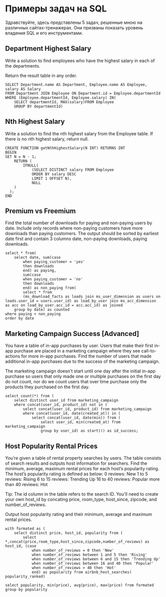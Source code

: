 # Примеры задач на SQL
Здравствуйте, здесь представлены 5 задач, решенные мною
на различных сайтах-тренажерах. Они призваны показать
уровень владения SQL и его инструментами.

## Department Highest Salary

Write a solution to find employees who have the highest salary in each of the departments.

Return the result table in any order.

```
SELECT Department.name AS Department, Employee.name AS Employee, salary AS Salary
FROM Department JOIN Employee ON Department.id = Employee.departmentId
WHERE (Employee.departmentId, Employee.salary) IN(
    SELECT departmentId, MAX(salary)FROM Employee
    GROUP BY departmentId)
```

## Nth Highest Salary

Write a solution to find the nth highest salary from the Employee table. If there is no nth highest salary, return null.

```
CREATE FUNCTION getNthHighestSalary(N INT) RETURNS INT
BEGIN
SET N = N - 1;
    RETURN (
        IFNULL(
            (SELECT DISTINCT salary FROM Employee
            ORDER BY salary DESC
            LIMIT 1 OFFSET N),
            NULL
    ) 
  );
END
```

## Premium vs Freemium
Find the total number of downloads for paying and non-paying users by date. Include only records where non-paying customers have more downloads than paying customers. The output should be sorted by earliest date first and contain 3 columns date, non-paying downloads, paying downloads.

```
select * from(
    select date, sum(case
        when paying_customer = 'yes'
        then downloads
        end) as paying,
        sum(case
        when paying_customer = 'no'
        then downloads
        end) as non_paying from(
        select * from
        (ms_download_facts as loads join ms_user_dimension as users on loads.user_id = users.user_id) as load_by_user join ms_acc_dimension as acc on load_by_user.acc_id = acc.acc_id) as joined
    group by date) as counted
where paying < non_paying
order by date
```
## Marketing Campaign Success [Advanced]

You have a table of in-app purchases by user. Users that make their first in-app purchase are placed in a marketing campaign where they see call-to-actions for more in-app purchases. Find the number of users that made additional in-app purchases due to the success of the marketing campaign.


The marketing campaign doesn't start until one day after the initial in-app purchase so users that only made one or multiple purchases on the first day do not count, nor do we count users that over time purchase only the products they purchased on the first day.

```
select count(*) from (
    select distinct user_id from marketing_campaign
    where concat(user_id, product_id) not in (
        select concat(user_id, product_id) from marketing_campaign
        where concat(user_id, date(created_at)) in (
            select concat(user_id, date(min)) from (
                select user_id, min(created_at) from marketing_campaign
                group by user_id) as start))) as id_success;
```

## Host Popularity Rental Prices

You’re given a table of rental property searches by users. The table consists of search results and outputs host information for searchers. Find the minimum, average, maximum rental prices for each host’s popularity rating. The host’s popularity rating is defined as below:
0 reviews: New
1 to 5 reviews: Rising
6 to 15 reviews: Trending Up
16 to 40 reviews: Popular
more than 40 reviews: Hot


Tip: The id column in the table refers to the search ID. You'll need to create your own host_id by concating price, room_type, host_since, zipcode, and number_of_reviews.


Output host popularity rating and their minimum, average and maximum rental prices.

```
with formated as (
    select distinct price, host_id, popularity from (
        select *,concat(price,room_type,host_since,zipcode,number_of_reviews) as host_id, (case
            when number_of_reviews = 0 then 'New'
            when number_of_reviews between 1 and 5 then 'Rising'
            when number_of_reviews between 6 and 15 then 'Trending Up'
            when number_of_reviews between 16 and 40 then 'Popular'
            when number_of_reviews > 40 then 'Hot'
            end) as popularity from airbnb_host_searches) popularity_ranked)

select popularity, min(price), avg(price), max(price) from formated
group by popularity
```